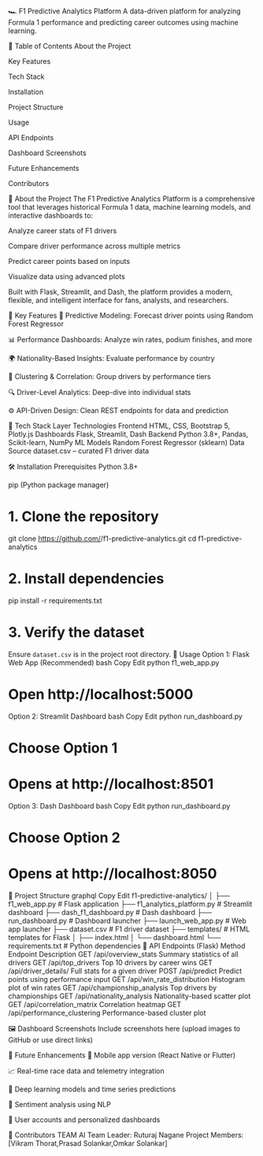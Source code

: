 🏎️ F1 Predictive Analytics Platform
A data-driven platform for analyzing Formula 1 performance and predicting career outcomes using machine learning.


📌 Table of Contents
About the Project

Key Features

Tech Stack

Installation

Project Structure

Usage

API Endpoints

Dashboard Screenshots

Future Enhancements

Contributors

📖 About the Project
The F1 Predictive Analytics Platform is a comprehensive tool that leverages historical Formula 1 data, machine learning models, and interactive dashboards to:

Analyze career stats of F1 drivers

Compare driver performance across multiple metrics

Predict career points based on inputs

Visualize data using advanced plots

Built with Flask, Streamlit, and Dash, the platform provides a modern, flexible, and intelligent interface for fans, analysts, and researchers.

🚀 Key Features
🎯 Predictive Modeling: Forecast driver points using Random Forest Regressor

📊 Performance Dashboards: Analyze win rates, podium finishes, and more

🌍 Nationality-Based Insights: Evaluate performance by country

🧠 Clustering & Correlation: Group drivers by performance tiers

🔍 Driver-Level Analytics: Deep-dive into individual stats

⚙️ API-Driven Design: Clean REST endpoints for data and prediction

🧰 Tech Stack
Layer	Technologies
Frontend	HTML, CSS, Bootstrap 5, Plotly.js
Dashboards	Flask, Streamlit, Dash
Backend	Python 3.8+, Pandas, Scikit-learn, NumPy
ML Models	Random Forest Regressor (sklearn)
Data Source	dataset.csv – curated F1 driver data

🛠 Installation
Prerequisites
Python 3.8+

pip (Python package manager)

# 1. Clone the repository
git clone https://github.com/<prasadsolankar>/f1-predictive-analytics.git
cd f1-predictive-analytics

# 2. Install dependencies
pip install -r requirements.txt

# 3. Verify the dataset
Ensure `dataset.csv` is in the project root directory.
🧪 Usage
Option 1: Flask Web App (Recommended)
bash
Copy
Edit
python f1_web_app.py
# Open http://localhost:5000
Option 2: Streamlit Dashboard
bash
Copy
Edit
python run_dashboard.py
# Choose Option 1
# Opens at http://localhost:8501
Option 3: Dash Dashboard
bash
Copy
Edit
python run_dashboard.py
# Choose Option 2
# Opens at http://localhost:8050
📁 Project Structure
graphql
Copy
Edit
f1-predictive-analytics/
│
├── f1_web_app.py             # Flask application
├── f1_analytics_platform.py  # Streamlit dashboard
├── dash_f1_dashboard.py      # Dash dashboard
├── run_dashboard.py          # Dashboard launcher
├── launch_web_app.py         # Web app launcher
├── dataset.csv               # F1 driver dataset
├── templates/                # HTML templates for Flask
│   ├── index.html
│   └── dashboard.html
└── requirements.txt          # Python dependencies
📡 API Endpoints (Flask)
Method	Endpoint	Description
GET	/api/overview_stats	Summary statistics of all drivers
GET	/api/top_drivers	Top 10 drivers by career wins
GET	/api/driver_details/<name>	Full stats for a given driver
POST	/api/predict	Predict points using performance input
GET	/api/win_rate_distribution	Histogram plot of win rates
GET	/api/championship_analysis	Top drivers by championships
GET	/api/nationality_analysis	Nationality-based scatter plot
GET	/api/correlation_matrix	Correlation heatmap
GET	/api/performance_clustering	Performance-based cluster plot

🖼️ Dashboard Screenshots
Include screenshots here (upload images to GitHub or use direct links)

🌱 Future Enhancements
📱 Mobile app version (React Native or Flutter)

📈 Real-time race data and telemetry integration

🧠 Deep learning models and time series predictions

💬 Sentiment analysis using NLP

👥 User accounts and personalized dashboards

👥 Contributors
TEAM AI
Team Leader: Ruturaj Nagane
Project Members: [Vikram Thorat,Prasad Solankar,Omkar Solankar]
